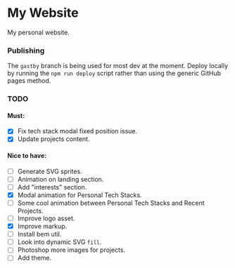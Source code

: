 # My Website

My personal website.

### Publishing

The `gastby` branch is being used for most dev at the moment. Deploy locally by running the `npm run deploy` script rather than using the generic GitHub pages method.

### TODO

#### Must:

-   [x] Fix tech stack modal fixed position issue.
-   [x] Update projects content.

#### Nice to have:

-   [ ] Generate SVG sprites.
-   [ ] Animation on landing section.
-   [ ] Add "interests" section.
-   [x] Modal animation for Personal Tech Stacks.
-   [ ] Some cool animation between Personal Tech Stacks and Recent Projects.
-   [ ] Improve logo asset.
-   [x] Improve markup.
-   [ ] Install bem util.
-   [ ] Look into dynamic SVG `fill`.
-   [ ] Photoshop more images for projects.
-   [ ] Add theme.
